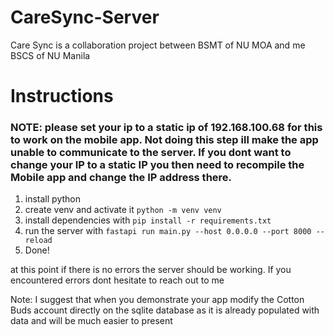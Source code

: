 # CareSync-Server

Care Sync is a collaboration project between BSMT of NU MOA and me BSCS of NU Manila

# Instructions

### NOTE: please set your ip to a static ip of 192.168.100.68 for this to work on the mobile app. Not doing this step ill make the app unable to communicate to the server. If you dont want to change your IP to a static IP you then need to recompile the Mobile app and change the IP address there.

1. install python
2. create venv and activate it `python -m venv venv`
3. install dependencies with `pip install -r requirements.txt`
4. run the server with `fastapi run main.py --host 0.0.0.0 --port 8000 --reload`
5. Done!

at this point if there is no errors the server should be working. If you encountered errors dont hesitate to reach out to me

Note: I suggest that when you demonstrate your app modify the Cotton Buds account directly on the sqlite database as it is already populated with data and will be much easier to present
